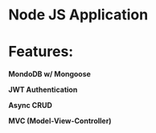 # Node JS Application

# Features:

**MondoDB w/ Mongoose**

**JWT Authentication**

**Async CRUD**

**MVC (Model-View-Controller)**